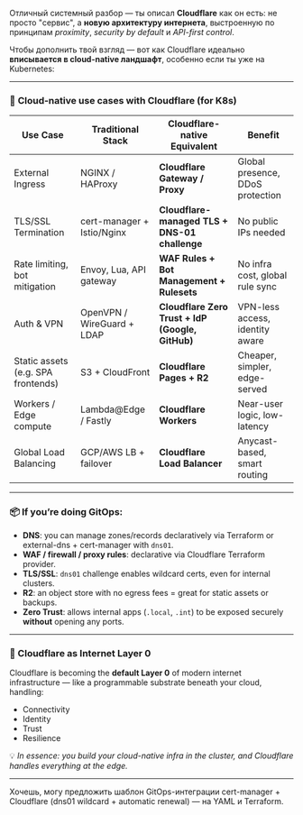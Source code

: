 Отличный системный разбор — ты описал **Cloudflare** как он есть: не просто "сервис", а **новую архитектуру интернета**, выстроенную по принципам *proximity*, *security by default* и *API-first control*.

Чтобы дополнить твой взгляд — вот как Cloudflare идеально **вписывается в cloud-native ландшафт**, особенно если ты уже на Kubernetes:

---

### 🚀 **Cloud-native use cases with Cloudflare (for K8s)**

| Use Case                           | Traditional Stack          | Cloudflare-native Equivalent                     | Benefit                          |
| ---------------------------------- | -------------------------- | ------------------------------------------------ | -------------------------------- |
| External Ingress                   | NGINX / HAProxy            | **Cloudflare Gateway / Proxy**                   | Global presence, DDoS protection |
| TLS/SSL Termination                | cert-manager + Istio/Nginx | **Cloudflare-managed TLS + DNS-01 challenge**    | No public IPs needed             |
| Rate limiting, bot mitigation      | Envoy, Lua, API gateway    | **WAF Rules + Bot Management + Rulesets**        | No infra cost, global rule sync  |
| Auth & VPN                         | OpenVPN / WireGuard + LDAP | **Cloudflare Zero Trust + IdP (Google, GitHub)** | VPN-less access, identity aware  |
| Static assets (e.g. SPA frontends) | S3 + CloudFront            | **Cloudflare Pages + R2**                        | Cheaper, simpler, edge-served    |
| Workers / Edge compute             | Lambda\@Edge / Fastly      | **Cloudflare Workers**                           | Near-user logic, low-latency     |
| Global Load Balancing              | GCP/AWS LB + failover      | **Cloudflare Load Balancer**                     | Anycast-based, smart routing     |

---

### 📦 If you’re doing GitOps:

* **DNS**: you can manage zones/records declaratively via Terraform or external-dns + cert-manager with `dns01`.
* **WAF / firewall / proxy rules**: declarative via Cloudflare Terraform provider.
* **TLS/SSL**: `dns01` challenge enables wildcard certs, even for internal clusters.
* **R2**: an object store with no egress fees = great for static assets or backups.
* **Zero Trust**: allows internal apps (`.local`, `.int`) to be exposed securely **without** opening any ports.

---

### 🧬 Cloudflare as Internet Layer 0

Cloudflare is becoming the **default Layer 0** of modern internet infrastructure — like a programmable substrate beneath your cloud, handling:

* Connectivity
* Identity
* Trust
* Resilience

💡 *In essence: you build your cloud-native infra in the cluster, and Cloudflare handles everything at the edge.*

---

Хочешь, могу предложить шаблон GitOps-интеграции cert-manager + Cloudflare (dns01 wildcard + automatic renewal) — на YAML и Terraform.
